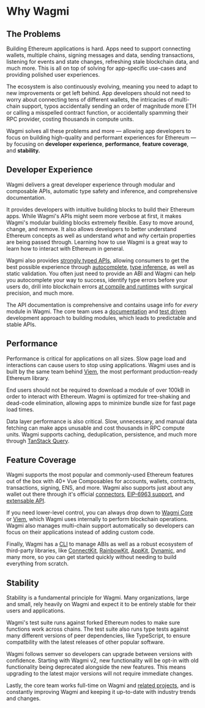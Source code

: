 # Why Wagmi

## The Problems

Building Ethereum applications is hard. Apps need to support connecting wallets, multiple chains, signing messages and data, sending transactions, listening for events and state changes, refreshing stale blockchain data, and much more. This is all on top of solving for app-specific use-cases and providing polished user experiences.

The ecosystem is also continuously evolving, meaning you need to adapt to new improvements or get left behind. App developers should not need to worry about connecting tens of different wallets, the intricacies of multi-chain support, typos accidentally sending an order of magnitude more ETH or calling a misspelled contract function, or accidentally spamming their RPC provider, costing thousands in compute units.

Wagmi solves all these problems and more — allowing app developers to focus on building high-quality and performant experiences for Ethereum — by focusing on **developer experience**, **performance**, **feature coverage**, and **stability.**

## Developer Experience

Wagmi delivers a great developer experience through modular and composable APIs, automatic type safety and inference, and comprehensive documentation.

It provides developers with intuitive building blocks to build their Ethereum apps. While Wagmi's APIs might seem more verbose at first, it makes Wagmi's modular building blocks extremely flexible. Easy to move around, change, and remove. It also allows developers to better understand Ethereum concepts as well as understand _what_ and _why_ certain properties are being passed through. Learning how to use Wagmi is a great way to learn how to interact with Ethereum in general.

Wagmi also provides [strongly typed APIs](/vue/typescript), allowing consumers to get the best possible experience through [autocomplete](https://twitter.com/awkweb/status/1555678944770367493), [type inference](https://twitter.com/jakemoxey/status/1570244174502588417?s=20), as well as static validation. You often just need to provide an ABI and Wagmi can help you autocomplete your way to success, identify type errors before your users do, drill into blockchain errors [at compile and runtimes](/vue/guides/error-handling) with surgical precision, and much more.

The API documentation is comprehensive and contains usage info for _every_ module in Wagmi. The core team uses a [documentation](https://gist.github.com/zsup/9434452) and [test driven](https://en.wikipedia.org/wiki/Test-driven_development#:~:text=Test%2Ddriven%20development%20(TDD),software%20against%20all%20test%20cases.) development approach to building modules, which leads to predictable and stable APIs.

## Performance

Performance is critical for applications on all sizes. Slow page load and interactions can cause users to stop using applications. Wagmi uses and is built by the same team behind [Viem](https://viem.sh), the most performant production-ready Ethereum library.

End users should not be required to download a module of over 100kB in order to interact with Ethereum. Wagmi is optimized for tree-shaking and dead-code elimination, allowing apps to minimize bundle size for fast page load times. 

Data layer performance is also critical. Slow, unnecessary, and manual data fetching can make apps unusable and cost thousands in RPC compute units. Wagmi supports caching, deduplication, persistence, and much more through [TanStack Query](/vue/guides/tanstack-query).

## Feature Coverage

Wagmi supports the most popular and commonly-used Ethereum features out of the box with 40+ Vue Composables for accounts, wallets, contracts, transactions, signing, ENS, and more. Wagmi also supports just about any wallet out there through it's official [connectors](/vue/api/connectors), [EIP-6963 support](/vue/api/createConfig#multiinjectedproviderdiscovery), and [extensable API](/dev/creating-connectors).

If you need lower-level control, you can always drop down to [Wagmi Core](/core/getting-started) or [Viem](https://viem.sh), which Wagmi uses internally to perform blockchain operations. Wagmi also manages multi-chain support automatically so developers can focus on their applications instead of adding custom code.

Finally, Wagmi has a [CLI](/cli/getting-started) to manage ABIs as well as a robust ecosystem of third-party libraries, like [ConnectKit](https://docs.family.co/connectkit), [RainbowKit](https://www.rainbowkit.com), [AppKit](https://walletconnect.com/appkit), [Dynamic](https://www.dynamic.xyz), and many more, so you can get started quickly without needing to build everything from scratch.

## Stability

Stability is a fundamental principle for Wagmi. Many organizations, large and small, rely heavily on Wagmi and expect it to be entirely stable for their users and applications.

Wagmi's test suite runs against forked Ethereum nodes to make sure functions work across chains. The test suite also runs type tests against many different versions of peer dependencies, like TypeScript, to ensure compatbility with the latest releases of other popular software.

Wagmi follows semver so developers can upgrade between versions with confidence. Starting with Wagmi v2, new functionality will be opt-in with old functionality being deprecated alongside the new features. This means upgrading to the latest major versions will not require immediate changes.

Lastly, the core team works full-time on Wagmi and [related projects](https://github.com/wevm), and is constantly improving Wagmi and keeping it up-to-date with industry trends and changes.

